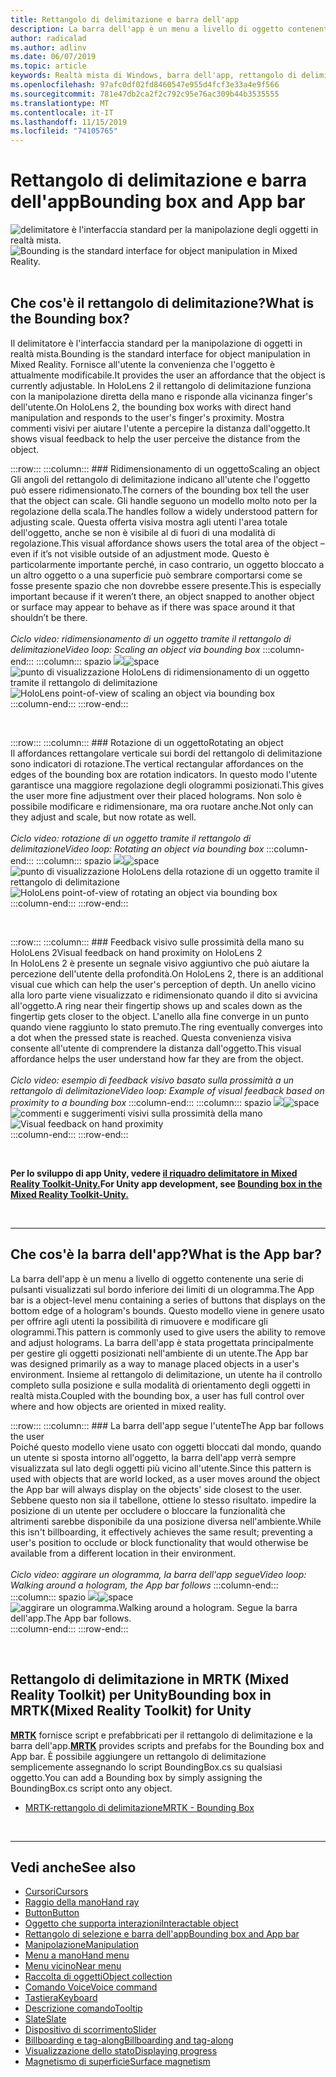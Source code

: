 ```yaml
---
title: Rettangolo di delimitazione e barra dell'app
description: La barra dell'app è un menu a livello di oggetto contenente una serie di pulsanti visualizzati sul bordo inferiore dei limiti di un ologramma.
author: radicalad
ms.author: adlinv
ms.date: 06/07/2019
ms.topic: article
keywords: Realtà mista di Windows, barra dell'app, rettangolo di delimitazione
ms.openlocfilehash: 97afc0df02fd8460547e955d4fcf3e33a4e9f566
ms.sourcegitcommit: 781e47db2ca2f2c792c95e76ac309b44b3535555
ms.translationtype: MT
ms.contentlocale: it-IT
ms.lasthandoff: 11/15/2019
ms.locfileid: "74105765"
---
```

# <a name="bounding-box-and-app-bar"></a><span data-ttu-id="e5093-104">Rettangolo di delimitazione e barra dell'app</span><span class="sxs-lookup"><span data-stu-id="e5093-104">Bounding box and App bar</span></span>
<span data-ttu-id="e5093-105">![delimitatore è l'interfaccia standard per la manipolazione degli oggetti in realtà mista.](images/640px-boundingbox-hero.jpg)</span><span class="sxs-lookup"><span data-stu-id="e5093-105">![Bounding is the standard interface for object manipulation in Mixed Reality.](images/640px-boundingbox-hero.jpg)</span></span><br>
<br>

## <a name="what-is-the-bounding-box"></a><span data-ttu-id="e5093-106">Che cos'è il rettangolo di delimitazione?</span><span class="sxs-lookup"><span data-stu-id="e5093-106">What is the Bounding box?</span></span>

<span data-ttu-id="e5093-107">Il delimitatore è l'interfaccia standard per la manipolazione di oggetti in realtà mista.</span><span class="sxs-lookup"><span data-stu-id="e5093-107">Bounding is the standard interface for object manipulation in Mixed Reality.</span></span> <span data-ttu-id="e5093-108">Fornisce all'utente la convenienza che l'oggetto è attualmente modificabile.</span><span class="sxs-lookup"><span data-stu-id="e5093-108">It provides the user an affordance that the object is currently adjustable.</span></span> <span data-ttu-id="e5093-109">In HoloLens 2 il rettangolo di delimitazione funziona con la manipolazione diretta della mano e risponde alla vicinanza finger's dell'utente.</span><span class="sxs-lookup"><span data-stu-id="e5093-109">On HoloLens 2, the bounding box works with direct hand manipulation and responds to the user's finger's proximity.</span></span> <span data-ttu-id="e5093-110">Mostra commenti visivi per aiutare l'utente a percepire la distanza dall'oggetto.</span><span class="sxs-lookup"><span data-stu-id="e5093-110">It shows visual feedback to help the user perceive the distance from the object.</span></span>

:::row:::
    :::column:::
        ### <a name="scaling-an-objectbr"></a><span data-ttu-id="e5093-111">Ridimensionamento di un oggetto</span><span class="sxs-lookup"><span data-stu-id="e5093-111">Scaling an object</span></span><br>
        <span data-ttu-id="e5093-112">Gli angoli del rettangolo di delimitazione indicano all'utente che l'oggetto può essere ridimensionato.</span><span class="sxs-lookup"><span data-stu-id="e5093-112">The corners of the bounding box tell the user that the object can scale.</span></span> <span data-ttu-id="e5093-113">Gli handle seguono un modello molto noto per la regolazione della scala.</span><span class="sxs-lookup"><span data-stu-id="e5093-113">The handles follow a widely understood pattern for adjusting scale.</span></span> <span data-ttu-id="e5093-114">Questa offerta visiva mostra agli utenti l'area totale dell'oggetto, anche se non è visibile al di fuori di una modalità di regolazione.</span><span class="sxs-lookup"><span data-stu-id="e5093-114">This visual affordance shows users the total area of the object – even if it’s not visible outside of an adjustment mode.</span></span> <span data-ttu-id="e5093-115">Questo è particolarmente importante perché, in caso contrario, un oggetto bloccato a un altro oggetto o a una superficie può sembrare comportarsi come se fosse presente spazio che non dovrebbe essere presente.</span><span class="sxs-lookup"><span data-stu-id="e5093-115">This is especially important because if it weren’t there, an object snapped to another object or surface may appear to behave as if there was space around it that shouldn’t be there.</span></span><br>
        <br>
        <span data-ttu-id="e5093-116">*Ciclo video: ridimensionamento di un oggetto tramite il rettangolo di delimitazione*</span><span class="sxs-lookup"><span data-stu-id="e5093-116">*Video loop: Scaling an object via bounding box*</span></span>
    :::column-end:::
        :::column:::
        <span data-ttu-id="e5093-117">spazio ![](images/spacer-20x582.png)</span><span class="sxs-lookup"><span data-stu-id="e5093-117">![space](images/spacer-20x582.png)</span></span><br>
       <span data-ttu-id="e5093-118">![punto di visualizzazione HoloLens di ridimensionamento di un oggetto tramite il rettangolo di delimitazione](images/HoloLens2_BoundingBox.gif)</span><span class="sxs-lookup"><span data-stu-id="e5093-118">![HoloLens point-of-view of scaling an object via bounding box](images/HoloLens2_BoundingBox.gif)</span></span><br>
    :::column-end:::
:::row-end:::

<br>

:::row:::
    :::column:::
        ### <a name="rotating-an-objectbr"></a><span data-ttu-id="e5093-119">Rotazione di un oggetto</span><span class="sxs-lookup"><span data-stu-id="e5093-119">Rotating an object</span></span><br>
        <span data-ttu-id="e5093-120">Il affordances rettangolare verticale sui bordi del rettangolo di delimitazione sono indicatori di rotazione.</span><span class="sxs-lookup"><span data-stu-id="e5093-120">The vertical rectangular affordances on the edges of the bounding box are rotation indicators.</span></span> <span data-ttu-id="e5093-121">In questo modo l'utente garantisce una maggiore regolazione degli ologrammi posizionati.</span><span class="sxs-lookup"><span data-stu-id="e5093-121">This gives the user more fine adjustment over their placed holograms.</span></span> <span data-ttu-id="e5093-122">Non solo è possibile modificare e ridimensionare, ma ora ruotare anche.</span><span class="sxs-lookup"><span data-stu-id="e5093-122">Not only can they adjust and scale, but now rotate as well.</span></span><br>
        <br>
        <span data-ttu-id="e5093-123">*Ciclo video: rotazione di un oggetto tramite il rettangolo di delimitazione*</span><span class="sxs-lookup"><span data-stu-id="e5093-123">*Video loop: Rotating an object via bounding box*</span></span>
    :::column-end:::
        :::column:::
        <span data-ttu-id="e5093-124">spazio ![](images/spacer-20x582.png)</span><span class="sxs-lookup"><span data-stu-id="e5093-124">![space](images/spacer-20x582.png)</span></span><br>
       <span data-ttu-id="e5093-125">![punto di visualizzazione HoloLens della rotazione di un oggetto tramite il rettangolo di delimitazione](images/HoloLens2_BoundingBox_Rotate.gif)</span><span class="sxs-lookup"><span data-stu-id="e5093-125">![HoloLens point-of-view of rotating an object via bounding box](images/HoloLens2_BoundingBox_Rotate.gif)</span></span><br>
    :::column-end:::
:::row-end:::

<br>

:::row:::
    :::column:::
        ### <a name="visual-feedback-on-hand-proximity-on-hololens-2br"></a><span data-ttu-id="e5093-126">Feedback visivo sulle prossimità della mano su HoloLens 2</span><span class="sxs-lookup"><span data-stu-id="e5093-126">Visual feedback on hand proximity on HoloLens 2</span></span><br>
        <span data-ttu-id="e5093-127">In HoloLens 2 è presente un segnale visivo aggiuntivo che può aiutare la percezione dell'utente della profondità.</span><span class="sxs-lookup"><span data-stu-id="e5093-127">On HoloLens 2, there is an additional visual cue which can help the user's perception of depth.</span></span> <span data-ttu-id="e5093-128">Un anello vicino alla loro parte viene visualizzato e ridimensionato quando il dito si avvicina all'oggetto.</span><span class="sxs-lookup"><span data-stu-id="e5093-128">A ring near their fingertip shows up and scales down as the fingertip gets closer to the object.</span></span> <span data-ttu-id="e5093-129">L'anello alla fine converge in un punto quando viene raggiunto lo stato premuto.</span><span class="sxs-lookup"><span data-stu-id="e5093-129">The ring eventually converges into a dot when the pressed state is reached.</span></span> <span data-ttu-id="e5093-130">Questa convenienza visiva consente all'utente di comprendere la distanza dall'oggetto.</span><span class="sxs-lookup"><span data-stu-id="e5093-130">This visual affordance helps the user understand how far they are from the object.</span></span><br>
        <br>
        <span data-ttu-id="e5093-131">*Ciclo video: esempio di feedback visivo basato sulla prossimità a un rettangolo di delimitazione*</span><span class="sxs-lookup"><span data-stu-id="e5093-131">*Video loop: Example of visual feedback based on proximity to a bounding box*</span></span>
    :::column-end:::
        :::column:::
        <span data-ttu-id="e5093-132">spazio ![](images/spacer-20x582.png)</span><span class="sxs-lookup"><span data-stu-id="e5093-132">![space](images/spacer-20x582.png)</span></span><br>
       <span data-ttu-id="e5093-133">![commenti e suggerimenti visivi sulla prossimità della mano](images/HoloLens2_Proximity.gif)</span><span class="sxs-lookup"><span data-stu-id="e5093-133">![Visual feedback on hand proximity](images/HoloLens2_Proximity.gif)</span></span><br>
    :::column-end:::
:::row-end:::

<br>

<span data-ttu-id="e5093-134">**Per lo sviluppo di app Unity, vedere [il riquadro delimitatore in Mixed Reality Toolkit-Unity.](https://microsoft.github.io/MixedRealityToolkit-Unity/Documentation/README_BoundingBox.html)**</span><span class="sxs-lookup"><span data-stu-id="e5093-134">**For Unity app development, see [Bounding box in the Mixed Reality Toolkit-Unity.](https://microsoft.github.io/MixedRealityToolkit-Unity/Documentation/README_BoundingBox.html)**</span></span>

<br>

---

## <a name="what-is-the-app-bar"></a><span data-ttu-id="e5093-135">Che cos'è la barra dell'app?</span><span class="sxs-lookup"><span data-stu-id="e5093-135">What is the App bar?</span></span>

<span data-ttu-id="e5093-136">La barra dell'app è un menu a livello di oggetto contenente una serie di pulsanti visualizzati sul bordo inferiore dei limiti di un ologramma.</span><span class="sxs-lookup"><span data-stu-id="e5093-136">The App bar is a object-level menu containing a series of buttons that displays on the bottom edge of a hologram's bounds.</span></span> <span data-ttu-id="e5093-137">Questo modello viene in genere usato per offrire agli utenti la possibilità di rimuovere e modificare gli ologrammi.</span><span class="sxs-lookup"><span data-stu-id="e5093-137">This pattern is commonly used to give users the ability to remove and adjust holograms.</span></span> <span data-ttu-id="e5093-138">La barra dell'app è stata progettata principalmente per gestire gli oggetti posizionati nell'ambiente di un utente.</span><span class="sxs-lookup"><span data-stu-id="e5093-138">The App bar was designed primarily as a way to manage placed objects in a user's environment.</span></span> <span data-ttu-id="e5093-139">Insieme al rettangolo di delimitazione, un utente ha il controllo completo sulla posizione e sulla modalità di orientamento degli oggetti in realtà mista.</span><span class="sxs-lookup"><span data-stu-id="e5093-139">Coupled with the bounding box, a user has full control over where and how objects are oriented in mixed reality.</span></span>

:::row:::
    :::column:::
        ### <a name="the-app-bar-follows-the-userbr"></a><span data-ttu-id="e5093-140">La barra dell'app segue l'utente</span><span class="sxs-lookup"><span data-stu-id="e5093-140">The App bar follows the user</span></span><br>
        <span data-ttu-id="e5093-141">Poiché questo modello viene usato con oggetti bloccati dal mondo, quando un utente si sposta intorno all'oggetto, la barra dell'app verrà sempre visualizzata sul lato degli oggetti più vicino all'utente.</span><span class="sxs-lookup"><span data-stu-id="e5093-141">Since this pattern is used with objects that are world locked, as a user moves around the object the App bar will always display on the objects' side closest to the user.</span></span> <span data-ttu-id="e5093-142">Sebbene questo non sia il tabellone, ottiene lo stesso risultato. impedire la posizione di un utente per occludere o bloccare la funzionalità che altrimenti sarebbe disponibile da una posizione diversa nell'ambiente.</span><span class="sxs-lookup"><span data-stu-id="e5093-142">While this isn't billboarding, it effectively achieves the same result; preventing a user's position to occlude or block functionality that would otherwise be available from a different location in their environment.</span></span> <br>
        <br>
        <span data-ttu-id="e5093-143">*Ciclo video: aggirare un ologramma, la barra dell'app segue*</span><span class="sxs-lookup"><span data-stu-id="e5093-143">*Video loop: Walking around a hologram, the App bar follows*</span></span>
    :::column-end:::
        :::column:::
        <span data-ttu-id="e5093-144">spazio ![](images/spacer-20x582.png)</span><span class="sxs-lookup"><span data-stu-id="e5093-144">![space](images/spacer-20x582.png)</span></span><br>
       <span data-ttu-id="e5093-145">![aggirare un ologramma.</span><span class="sxs-lookup"><span data-stu-id="e5093-145">![Walking around a hologram.</span></span> <span data-ttu-id="e5093-146">Segue la barra dell'app.](images/HoloLens2_AppBarFollowing.gif)</span><span class="sxs-lookup"><span data-stu-id="e5093-146">The App bar follows.](images/HoloLens2_AppBarFollowing.gif)</span></span><br>
    :::column-end:::
:::row-end:::

<br>


## <a name="bounding-box-in-mrtkmixed-reality-toolkit-for-unity"></a><span data-ttu-id="e5093-147">Rettangolo di delimitazione in MRTK (Mixed Reality Toolkit) per Unity</span><span class="sxs-lookup"><span data-stu-id="e5093-147">Bounding box in MRTK(Mixed Reality Toolkit) for Unity</span></span>
<span data-ttu-id="e5093-148">**[MRTK](https://github.com/Microsoft/MixedRealityToolkit-Unity)** fornisce script e prefabbricati per il rettangolo di delimitazione e la barra dell'app.</span><span class="sxs-lookup"><span data-stu-id="e5093-148">**[MRTK](https://github.com/Microsoft/MixedRealityToolkit-Unity)** provides scripts and prefabs for the Bounding box and App bar.</span></span> <span data-ttu-id="e5093-149">È possibile aggiungere un rettangolo di delimitazione semplicemente assegnando lo script BoundingBox.cs su qualsiasi oggetto.</span><span class="sxs-lookup"><span data-stu-id="e5093-149">You can add a Bounding box by simply assigning the BoundingBox.cs script onto any object.</span></span>

* [<span data-ttu-id="e5093-150">MRTK-rettangolo di delimitazione</span><span class="sxs-lookup"><span data-stu-id="e5093-150">MRTK - Bounding Box</span></span>](https://microsoft.github.io/MixedRealityToolkit-Unity/Documentation/README_BoundingBox.html)


<br>

---


## <a name="see-also"></a><span data-ttu-id="e5093-151">Vedi anche</span><span class="sxs-lookup"><span data-stu-id="e5093-151">See also</span></span>

* [<span data-ttu-id="e5093-152">Cursori</span><span class="sxs-lookup"><span data-stu-id="e5093-152">Cursors</span></span>](cursors.md)
* [<span data-ttu-id="e5093-153">Raggio della mano</span><span class="sxs-lookup"><span data-stu-id="e5093-153">Hand ray</span></span>](point-and-commit.md)
* [<span data-ttu-id="e5093-154">Button</span><span class="sxs-lookup"><span data-stu-id="e5093-154">Button</span></span>](button.md)
* [<span data-ttu-id="e5093-155">Oggetto che supporta interazioni</span><span class="sxs-lookup"><span data-stu-id="e5093-155">Interactable object</span></span>](interactable-object.md)
* [<span data-ttu-id="e5093-156">Rettangolo di selezione e barra dell'app</span><span class="sxs-lookup"><span data-stu-id="e5093-156">Bounding box and App bar</span></span>](app-bar-and-bounding-box.md)
* [<span data-ttu-id="e5093-157">Manipolazione</span><span class="sxs-lookup"><span data-stu-id="e5093-157">Manipulation</span></span>](direct-manipulation.md)
* [<span data-ttu-id="e5093-158">Menu a mano</span><span class="sxs-lookup"><span data-stu-id="e5093-158">Hand menu</span></span>](hand-menu.md)
* [<span data-ttu-id="e5093-159">Menu vicino</span><span class="sxs-lookup"><span data-stu-id="e5093-159">Near menu</span></span>](near-menu.md)
* [<span data-ttu-id="e5093-160">Raccolta di oggetti</span><span class="sxs-lookup"><span data-stu-id="e5093-160">Object collection</span></span>](object-collection.md)
* [<span data-ttu-id="e5093-161">Comando Voice</span><span class="sxs-lookup"><span data-stu-id="e5093-161">Voice command</span></span>](voice-input.md)
* [<span data-ttu-id="e5093-162">Tastiera</span><span class="sxs-lookup"><span data-stu-id="e5093-162">Keyboard</span></span>](keyboard.md)
* [<span data-ttu-id="e5093-163">Descrizione comando</span><span class="sxs-lookup"><span data-stu-id="e5093-163">Tooltip</span></span>](tooltip.md)
* [<span data-ttu-id="e5093-164">Slate</span><span class="sxs-lookup"><span data-stu-id="e5093-164">Slate</span></span>](slate.md)
* [<span data-ttu-id="e5093-165">Dispositivo di scorrimento</span><span class="sxs-lookup"><span data-stu-id="e5093-165">Slider</span></span>](slider.md)
* [<span data-ttu-id="e5093-166">Billboarding e tag-along</span><span class="sxs-lookup"><span data-stu-id="e5093-166">Billboarding and tag-along</span></span>](billboarding-and-tag-along.md)
* [<span data-ttu-id="e5093-167">Visualizzazione dello stato</span><span class="sxs-lookup"><span data-stu-id="e5093-167">Displaying progress</span></span>](progress.md)
* [<span data-ttu-id="e5093-168">Magnetismo di superficie</span><span class="sxs-lookup"><span data-stu-id="e5093-168">Surface magnetism</span></span>](surface-magnetism.md)